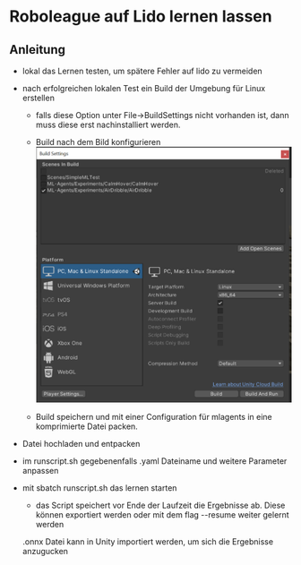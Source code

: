 ﻿# Roboleague auf Lido lernen lassen

## Anleitung

* lokal das Lernen testen, um spätere Fehler auf lido zu vermeiden
* nach erfolgreichen lokalen Test ein Build der Umgebung für Linux erstellen
  * falls diese Option unter File->BuildSettings nicht vorhanden ist, dann muss diese
    erst nachinstalliert werden.
  * Build nach dem Bild konfigurieren
    ![LinuxBuild](LinuxBuild.PNG)
    
  * Build speichern und mit einer Configuration für mlagents in eine komprimierte Datei packen.
* Datei hochladen und entpacken
* im runscript.sh gegebenenfalls .yaml Dateiname und weitere Parameter anpassen
* mit sbatch runscript.sh das lernen starten
  * das Script speichert vor Ende der Laufzeit die Ergebnisse ab. Diese können exportiert werden 
    oder mit dem flag --resume weiter gelernt werden

  .onnx Datei kann in Unity importiert werden, um sich die Ergebnisse anzugucken